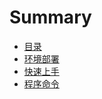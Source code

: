 # Summary

* [目录](README.md)
* [环境部署](deployment.md)
* [快速上手](kuai-su-shang-shou.md)
* [程序命令](cheng-xu-ming-ling.md)

